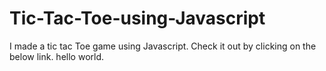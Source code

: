 # Tic-Tac-Toe-using-Javascript
I made a tic tac Toe game using Javascript. Check it out by clicking on the below link.
hello world.
